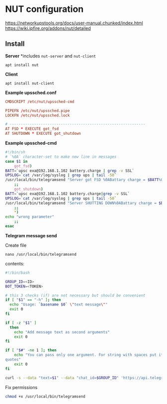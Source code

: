 # NUT configuration

https://networkupstools.org/docs/user-manual.chunked/index.html  
https://wiki.ipfire.org/addons/nut/detailed

## Install

**Server**
*includes `nut-server` and `nut-client`
```
apt install nut
```

**Client**

```
apt install nut-client
```

**Example upssched.conf**

```conf
CMDSCRIPT /etc/nut/upssched-cmd

PIPEFN /etc/nut/upssched.pipe
LOCKFN /etc/nut/upssched.lock

# -------------------------------------------------------------
AT FSD * EXECUTE got_fsd
AT SHUTDOWN * EXECUTE got_shutdown

```


**Example upssched-cmd**

```bash
#!/bin/sh
# `%0A` character-set to make new line in messages
case $1 in
    got_fsd)
BATT=`upsc exa@192.168.1.102 battery.charge | grep -v SSL`
UPSLOG=`cat /var/log/syslog | grep ups | tail -50`
/usr/local/bin/telegramsend "Server got FSD %0ABattary charge = $BATT%0ALog messages = $UPSLOG"
    ;;
    got_shutdown)
BATT=`upsc exa@192.168.1.102 battery.charge|grep -v SSL`
UPSLOG=`cat /var/log/syslog | grep ups | tail -50`
/usr/local/bin/telegramsend "Server SHUTTING DOWN%0ABattary charge = $BATT%0ALOGS = $UPSLOG"
    ;;
    *)
echo "wrong parameter"
    ;;
esac

```
**Telegram message send**

Create file 

```
nano /usr/local/bin/telegramsend
```
contents:
```bash
#!/bin/bash

GROUP_ID=<ID>
BOT_TOKEN=<TOKEN>

# this 3 checks (if) are not necessary but should be convenient
if [ "$1" == "-h" ]; then
  echo "Usage: `basename $0` \"text message\""
  exit 0
fi

if [ -z "$1" ]
  then
    echo "Add message text as second arguments"
    exit 0
fi

if [ "$#" -ne 1 ]; then
    echo "You can pass only one argument. For string with spaces put it on
quotes"
    exit 0
fi

curl -s --data "text=$1" --data "chat_id=$GROUP_ID" 'https://api.telegram.org/bot'$BOT_TOKEN'/sendMessage' > /dev/null
```

Fix permissions

```bash
chmod +x /usr/local/bin/telegramsend
```